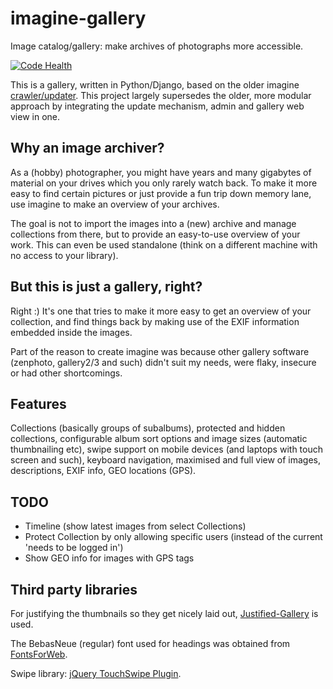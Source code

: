 imagine-gallery
===============

Image catalog/gallery: make archives of photographs more accessible.

[![Code Health](https://landscape.io/github/aquatix/imagine-gallery/master/landscape.svg?style=flat)](https://landscape.io/github/aquatix/imagine-gallery/master)

This is a gallery, written in Python/Django, based on the older imagine
[crawler/updater](https://github.com/aquatix/imagine-crawler). This project
largely supersedes the older, more modular approach by integrating the update
mechanism, admin and gallery web view in one.


## Why an image archiver?

As a (hobby) photographer, you might have years and many gigabytes of material
on your drives which you only rarely watch back. To make it more easy to find
certain pictures or just provide a fun trip down memory lane, use imagine to
make an overview of your archives.

The goal is not to import the images into a (new) archive and manage collections
from there, but to provide an easy-to-use overview of your work. This can even
be used standalone (think on a different machine with no access to your library).


## But this is just a gallery, right?

Right :) It's one that tries to make it more easy to get an overview of your
collection, and find things back by making use of the EXIF information embedded
inside the images.

Part of the reason to create imagine was because other gallery software (zenphoto,
gallery2/3 and such) didn't suit my needs, were flaky, insecure or had other
shortcomings.


## Features

Collections (basically groups of subalbums), protected and hidden collections,
configurable album sort options and image sizes (automatic thumbnailing etc),
swipe support on mobile devices (and laptops with touch screen and such),
keyboard navigation, maximised and full view of images, descriptions, EXIF info, GEO locations (GPS).


## TODO

- Timeline (show latest images from select Collections)
- Protect Collection by only allowing specific users (instead of the current 'needs to be logged in')
- Show GEO info for images with GPS tags


## Third party libraries

For justifying the thumbnails so they get nicely laid out, [Justified-Gallery](https://github.com/miromannino/Justified-Gallery)
is used.

The BebasNeue (regular) font used for headings was obtained from [FontsForWeb](http://fontsforweb.com/font/show?id=1962).

Swipe library: [jQuery TouchSwipe Plugin](https://github.com/mattbryson/TouchSwipe-Jquery-Plugin).
